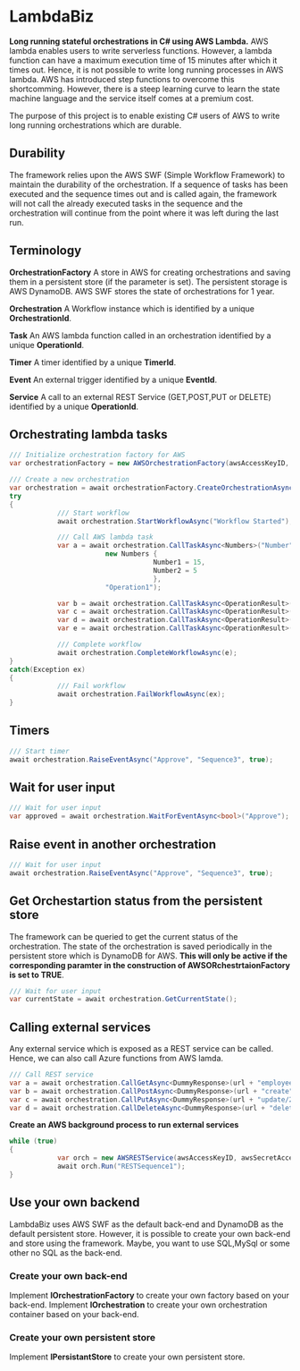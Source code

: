 # LambdaBiz

**Long running stateful orchestrations in C# using AWS Lambda.**
AWS lambda enables users to write serverless functions. However, a lambda function can have a maximum execution time of 15 minutes after which it times out. Hence, it is not possible to write long running processes in AWS lambda. AWS has introduced step functions to overcome this shortcomming. However, there is a steep learning curve to learn the state machine language and the service itself comes at a premium cost.

The purpose of this project is to enable existing C# users of AWS to write long running orchestrations which are durable. 

## Durability
The framework relies upon the AWS SWF (Simple Workflow Framework) to maintain the durability of the orchestration. If a sequence of tasks has been executed and the sequence times out and is called again, the framework will not call the already executed tasks in the sequence and the orchestration will continue from the point where it was left during the last run.

## Terminology

**OrchestrationFactory** A store in AWS for creating orchestrations and saving them in a persistent store (if the parameter is set). The persistent storage is AWS DynamoDB. AWS SWF stores the state of orchestrations for 1 year.

**Orchestration** A Workflow instance which is identified by a unique **OrchestrationId**.

**Task** An AWS lambda function called in an orchestration identified by a unique **OperationId**.

**Timer** A timer identified by a unique **TimerId**.

**Event** An external trigger identified by a unique **EventId**.

**Service** A call to an external REST Service (GET,POST,PUT or DELETE) identified by a unique **OperationId**.

## Orchestrating lambda tasks
```C#
/// Initialize orchestration factory for AWS
var orchestrationFactory = new AWSOrchestrationFactory(awsAccessKeyID, awsSecretAccessKey, awsRegion, true,awsLambdaRole);

/// Create a new orchestration
var orchestration = await orchestrationFactory.CreateOrchestrationAsync("Sequence3");
try
{
            /// Start workflow
            await orchestration.StartWorkflowAsync("Workflow Started");

            /// Call AWS lambda task
            var a = await orchestration.CallTaskAsync<Numbers>("Number", 
                        new Numbers { 
                                    Number1 = 15, 
                                    Number2 = 5 
                                    }, 
                        "Operation1");

            var b = await orchestration.CallTaskAsync<OperationResult>("Sum", a, "Operation2");
            var c = await orchestration.CallTaskAsync<OperationResult>("Difference", a, "Operation3");
            var d = await orchestration.CallTaskAsync<OperationResult>("Product", a, "Operation4");
            var e = await orchestration.CallTaskAsync<OperationResult>("Quotient", a, "Operation5");

            /// Complete workflow
            await orchestration.CompleteWorkflowAsync(e);
}
catch(Exception ex)
{
            /// Fail workflow
            await orchestration.FailWorkflowAsync(ex);
}
```

## Timers
```C#
/// Start timer
await orchestration.RaiseEventAsync("Approve", "Sequence3", true);
```

## Wait for user input
```C#
/// Wait for user input
var approved = await orchestration.WaitForEventAsync<bool>("Approve");
```
## Raise event in another orchestration
```C#
/// Wait for user input
await orchestration.RaiseEventAsync("Approve", "Sequence3", true);
```


## Get Orchestartion status from the persistent store
The framework can be queried to get the current status of the orchestration. The state of the orchestration is saved periodically in the persistent store which is DynamoDB for AWS. **This will only be active if the corresponding paramter in the construction of AWSORchestrtaionFactory is set to TRUE**.
```C#
/// Wait for user input
var currentState = await orchestration.GetCurrentState();
```

## Calling external services
Any external service which is exposed as a REST service can be called. Hence, we can also call Azure functions from AWS lamda.
```C#
/// Call REST service
var a = await orchestration.CallGetAsync<DummyResponse>(url + "employees",null,null, "ServiceOperation1");
var b = await orchestration.CallPostAsync<DummyResponse>(url + "create",null, null, null, "ServiceOperation2");
var c = await orchestration.CallPutAsync<DummyResponse>(url + "update/21", null, null, null, "ServiceOperation3");
var d = await orchestration.CallDeleteAsync<DummyResponse>(url + "delete/21", null, null, "ServiceOperation4");
```
**Create an AWS background process to run external services**
```C#
while (true)
{
            var orch = new AWSRESTService(awsAccessKeyID, awsSecretAccessKey, awsRegion);
            await orch.Run("RESTSequence1");
}
```

## Use your own backend
LambdaBiz uses AWS SWF as the default back-end and DynamoDB as the default persistent store. However, it is possible to create your own back-end and store using the framework. Maybe, you want to use SQL,MySql or some other no SQL as the back-end.

### Create your own back-end
Implement **IOrchestrationFactory** to create your own factory based on your back-end.
Implement **IOrchestration** to create your own orchestration container based on your back-end.

### Create your own persistent store
Implement **IPersistantStore** to create your own persistent store.


